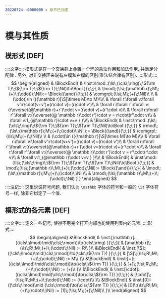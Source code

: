 ```yaml
---
20220724--0000000 : 章节已创建
---
```


# 模与其性质
## 模形式 [DEF]
::::文字::::
模形式是在一个交换群上叠置一个环的乘法作用和加法作用, 并满足分配律 . 
另外, 对非交换环来说有左模和右模的区别(乘法结合律有区别). 
::::形式::::
$$
\begin{aligned}
& \BlockEndl{
    & \inst:\lmod::(\ls\;(\cls\;\ring)\;\${\rm T}\;\${\rm T}\;\${\rm T}\;\Nil)\to\Bool
}{\;\;}{
    & \lmod\;(\ls\;{\mathbb r}\;M\;(+)\;(\cdot)\;\Nil):=
    \Block{(\and)}{\;\;}{
        & \comgrp\;(\ls\;M\;(+)\;\Nil)\\
        \\
        & (\cdot)\in (({\mathbb r}[\S]\times M)\to M)\\\\
        & \forall r:\forall v:\forall v':r\cdot(v+v')=(r\cdot v)+(r\cdot v')\\
        & \forall r:\forall r':\forall v:(r\overset{@\mathbb r}+r')\cdot v=(r\cdot v)+(r'\cdot v)\\
        & \forall r:\forall r':\forall v:(r\overset{@ \mathbb r}\cdot r')\cdot v = r\cdot(r'\cdot v)\\
        & \forall v:1_{@\mathbb r}\cdot v=v
    }
}\\\\
& \BlockEndl{
    & \inst:\rmod::(\ls\;(\cls\;\ring)\;\${\rm T}\;\${\rm T}\;\${\rm T}\;\Nil)\to\Bool
}{\;\;}{
    & \rmod\;(\ls\;{\mathbb r}\;M\;(+)\;(\cdot)\;\Nil):=
    \Block{(\and)}{\;\;}{
        & \comgrp\;(\ls\;M\;(+)\;\Nil)\\
        \\
        & (\cdot)\in (({\mathbb r}[\S]\times M)\to M)\\\\
        & \forall r:\forall v:\forall v':r\cdot(v+v')=(r\cdot v)+(r\cdot v')\\
        & \forall r:\forall r':\forall v:(r\overset{@\mathbb r}+r')\cdot v=(r\cdot v)+(r'\cdot v)\\
        & \forall r:\forall r':\forall v:(r\overset{@ \mathbb r}\cdot r')\cdot v = r'\cdot(r\cdot v)\\
        & \forall v:1_{@\mathbb r}\cdot v=v
    }
}\\\\
& \BlockEndl{
    & \inst:\mod::(\ls\;(\cls\;\ring)\;\${\rm T}\;\${\rm T}\;\${\rm T}\;\Nil)\to\Bool
}{\;\;}{
    & \mod\;(\ls\;{\mathbb r}\;M\;(+)\;(\cdot)\;\Nil):=
    \Block{(\and)}{\;\;}{
        & \lmod\;(\ls\;{\mathbb r}\;M\;(+)\;(\cdot)\;\Nil)\\
        & \rmod\;(\ls\;{\mathbb r}\;M\;(+)\;(\cdot)\;\Nil)
    }
}
\end{aligned}
$$
::::注记::::
这里说说符号问题, 我们认为 `\mathbb` 字体的符号和一般的 `\it` 字体符号一样, 除非它绑定了一个值. 

## 模形式的各元素 [DEF]
::::文字::::
定义一些记号, 使得不用完全打开内部也能使用列表内的元素. 
::::形式::::
$$
\begin{aligned}
&\BlockEndl{
    & \inst:[\mathbb r]::((\cls\;\lmod)\mid(\cls\;\rmod))\to(\cls\;\ring)
}{\;\;}{
    & [\mathbb r]\;(\ls\;R\;M\;(+)\;(\cdot)\;\Nil) := R\\
}\\
&\BlockEndl{
    & \inst:[\S]::((\cls\;\lmod)\mid(\cls\;\rmod))\to(\cls\;\${\rm T})
}{\;\;}{
    & [\S]\;(\ls\;R\;M\;(+)\;(\cdot)\;\Nil) := M\\
}\\
&\BlockEndl{
    & \inst:[+]::((\cls\;\lmod)\mid(\cls\;\rmod))\to(\cls\;\${\rm T})
}{\;\;}{
    & [+]\;(\ls\;R\;M\;(+)\;(\cdot)\;\Nil) := (+)\\
}\\
&\BlockEndl{
    & \inst:[\cdot]::((\cls\;\lmod)\mid(\cls\;\rmod))\to(\cls\;\${\rm T})
}{\;\;}{
    & [\cdot]\;(\ls\;R\;M\;(+)\;(\cdot)\;\Nil) := (\cdot)\\
}\\
&\BlockEndl{
    & \inst:[0]::((\cls\;\lmod)\mid (\cls\;\rmod))\to(\cls\;\${\rm T})
}{\;\;}{
    & [0]\;(\ls\;R\;M\;(+)\;(\cdot)\;\Nil) := [1]\;(\ls\;M\;(+)\;\Nil)\\
}\\
\end{aligned}
$$
